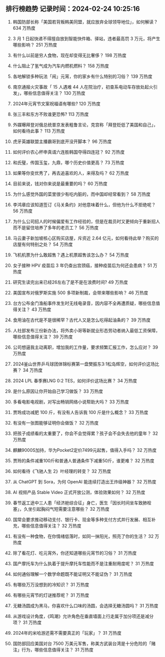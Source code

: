 
## 排行榜趋势 记录时间：2024-02-24 10:25:16
  
  1. 韩国防部长称「美国若背叛韩美同盟，就应放弃全球领导地位」，如何解读？ 634 万热度
    
  2. 3 月 1 日起快递不得擅自放到智能快件箱、驿站，违者最高罚 3 万元，将产生哪些影响？ 251 万热度
    
  3. 有什么以前是穷人食物，现在却变得无比奢侈？ 198 万热度
    
  4. 什么阻止了氢气成为汽车内燃机燃料？ 158 万热度
    
  5. 各地解锁多种玩法「闹」元宵，你的家乡有什么特别的习俗？ 139 万热度
    
  6. 南京通报火灾事故「 15 人遇难 44 人在院治疗，初查系电动车存放处起火引发」，哪些信息值得关注？ 130 万热度
    
  7. 2024年元宵节文案祝福语有哪些? 120 万热度
    
  8. 张三丰和东方不败谁更恐怖? 113 万热度
    
  9. 外媒曝拜登对俄总统普京发表粗鲁言论，克宫称「拜登贬低了美国和自己」，如何看待此事？ 113 万热度
    
  10. 虎牙英雄联盟主播霸哥到底开没开脚本？ 96 万热度
    
  11. 如何评价农心杯申真谞六连胜韩国夺得四连冠？ 92 万热度
    
  12. 和氏璧，传国玉玺，九鼎，哪个历史价值更高？ 73 万热度
    
  13. 如果等你变优秀了，再去追喜欢的人，来得及吗？ 62 万热度
    
  14. 目前来说，钱对你来说是最重要的吗？ 60 万热度
    
  15. 为什么感觉外国的菜里很少有吃内脏的，而中国却经常看到？ 58 万热度
    
  16. 李鸿章应该知道签订《马关条约》对他意味着什么，但他为什么不拒绝呢？ 56 万热度
    
  17. 为什么公司招人的时候偏爱有工作经验的，但是在裁员时又更倾向于重新招人而不是留住培养了多年的老员工？ 56 万热度
    
  18. 马云妻子新加坡核心区购买店屋，斥资近 2.64 亿元，如何看待此举？购买的店屋有何特别之处？ 54 万热度
    
  19. 飞机机票为什么敢超售？遇上机票超售该怎么办？ 54 万热度
    
  20. 女子接种 HPV 疫苗后 3 年仍查出宫颈癌，接种疫苗后为何还会患病？ 51 万热度
    
  21. 研究生读完出来已经26左右了是不是在浪费时间? 49 万热度
    
  22. 美国宣布对俄罗斯实施 500 多项新制裁，会带来哪些影响？ 46 万热度
    
  23. 台方公布金门渔船事件发生时无线电录音，因内容不全再遭质疑，哪些信息值得关注？ 43 万热度
    
  24. 食用油在古代是不是很稀罕？古代人又是怎么吃得起油条的？ 39 万热度
    
  25. 人社部发布三份新办法，将外卖小哥等新就业形态劳动者纳入最低工资保障，哪些信息值得关注？ 39 万热度
    
  26. 公司想逼我主动离职，增加我的工作量，要求频繁汇报工作，怎么应对？ 39 万热度
    
  27. 2024釜山世界乒乓球团体锦标赛第一盘樊振东3:1松岛辉空，如何评价这场比赛？ 34 万热度
    
  28. 2024 LPL 春季赛LNG 0:2 TES，如何评价这场比赛？ 34 万热度
    
  29. 是什么原因让你开始自己学习做饭？ 33 万热度
    
  30. 多看电影电视剧，对写出畅销网络小说帮助大吗？ 33 万热度
    
  31. 贾玲成功减肥 100 斤，有没有人告诉我 100 斤是什么概念？ 33 万热度
    
  32. 有没有一张图能够证明你会做饭？ 32 万热度
    
  33. 把孩子成绩看的太重要了，你会不会觉得累？孩子会不会失去他的童年？ 32 万热度
    
  34. 麒麟9000S加持，华为Pocket2定价7499元起售，值得入手吗？ 32 万热度
    
  35. 贾玲的条件减重100斤和普通人普通条件下减重50斤，谁更难？ 32 万热度
    
  36. 如何看待《飞驰人生 2》叶经理的转变？ 32 万热度
    
  37. 从 ChatGPT 到 Sora，为何 OpenAI 能连续打造出王炸级神器？ 32 万热度
    
  38. AI 视频产品 Stable Video 正式开放公测，体验效果如何？ 32 万热度
    
  39. 春节返工途中三人患「经济舱综合征」身亡，医生「因长时间坐车致肺栓塞」，久坐引起胸闷气短需要注意哪些？ 32 万热度
    
  40. 国常会要求推动移动支付、银行卡、现金等多种支付方式并行发展、相互补充，哪些信息值得关注？ 32 万热度
    
  41. 有没有一种食物，在你情绪低落时，如同一抹阳光，照亮了你的生活？ 32 万热度
    
  42. 除了看花灯、吃元宵外，你还知道哪些元宵节的习俗？ 31 万热度
    
  43. 国产摩托车为什么执着于提升摩托车性能而不是注重耐用度呢？ 31 万热度
    
  44. 如何通俗理解一个数学命题既不能证明又不能证伪？ 31 万热度
    
  45. 有哪些万万没想到的冷知识？ 31 万热度
    
  46. 有哪些元宵节的灯谜推荐呢？ 31 万热度
    
  47. 无糖汤圆成为黑马，你喜欢什么口味的汤圆，会选择无糖汤圆吗？ 31 万热度
    
  48. 从游戏设计角度，《鸣潮》允许角色在垂直墙面上行走属于加分项还是减分项？ 31 万热度
    
  49. 2024年的米哈游还需不需要真正的「玩家」？ 31 万热度
    
  50. 国防部回应美国对台 7500 万美元军售，称美方武装台湾是十分危险的「赌注」行为，哪些信息值得关注？ 31 万热度
    